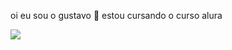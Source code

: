 oi eu sou o gustavo 🐴
estou cursando o curso alura




![](https://media.tenor.com/3odx0qJxeL0AAAAi/dirt-on-my-boots-working-hard.gif) 
